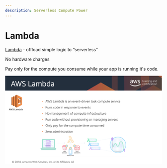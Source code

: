 ```yaml
---
description: Serverless Compute Power
---
```


# Lambda

[Lambda](https://aws.amazon.com/lambda/) - offload simple logic to “serverless” 

No hardware charges

Pay only for the compute you consume while your app is running it's code.

![AWS Lambda \(aws.training\)](../.gitbook/assets/screen-shot-2019-10-25-at-8.09.51-pm.png)

